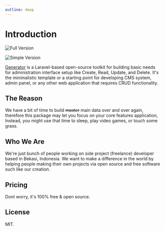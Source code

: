 ```yaml
---
outline: deep
---
```


# Introduction

![Full Version](/full-version.png)

![Simple Version](/simple-version.png)

[Generator](https://github.com/Evdigi-INA/generator) is a Laravel-based open-source toolkit for building basic needs for administration interface setup like Create, Read, Update, and Delete. It's the minimalistic template or a starting point for developing CMS system, admin panel, or any other web application that requires CRUD functionality.

## The Reason

We have a bit of time to build <s>master</s> main data over and over again, therefore this package may let you focus on your core features application, Instead, you might use that time to sleep, play video games, or touch some grass.

## Who We Are

We're just bunch of people working on side project (freelance) developer based in Bekasi, Indonesia. We want to make a difference in the world by helping people making their own projects via open source and free software such like our creation.

## Pricing

Dont worry, it's 100% free & open source.

## License

MIT.